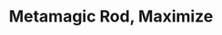 ---
title: "Metamagic Rod, Maximize"

item:
  aura: "Strong (no school)"
  casterLevel: "17th"
  prerequisites:
    feats: ["{% feat_link craft-rod %}", "{% feat_link maximize-spell %}"]
    spells: []
    special: []
  marketPrice: 0
  marketPriceSpecial: "14,000 gp (lesser), 54,000 gp (normal), 121,500 gp (greater)"
  description: |
    The wielder can cast up to three spells per day that are maximized as though using the {% feat_link maximize-spell %} feat.

    #### Metamagic Rods

    Metamagic rods hold the essence of a metamagic feat but do not change the spell slot of the altered spell. All the rods described here are use-activated (but casting spells in a threatened area still draws an attack of opportunity). A caster may only use one metamagic rod on any given spell, but it is permissible to combine a rod with metamagic feats possessed by the rod's wielder. In this case, only the feats possessed by the wielder adjust the spell slot of the spell being cast.

    Possession of a metamagic rod does not confer the associated feat on the owner, only the ability to use the given feat a specified number of times per day. A sorcerer still must take a full-round action when using a metamagic rod, just as if using a metamagic feat he possesses.

    _Lesser and Greater Metamagic Rods:_ Normal metamagic rods can be used with spells of 6th level or lower. Lesser rods can be used with spells of 3rd level or lower, while greater rods can be used with spells of 9th level or lower.
---
